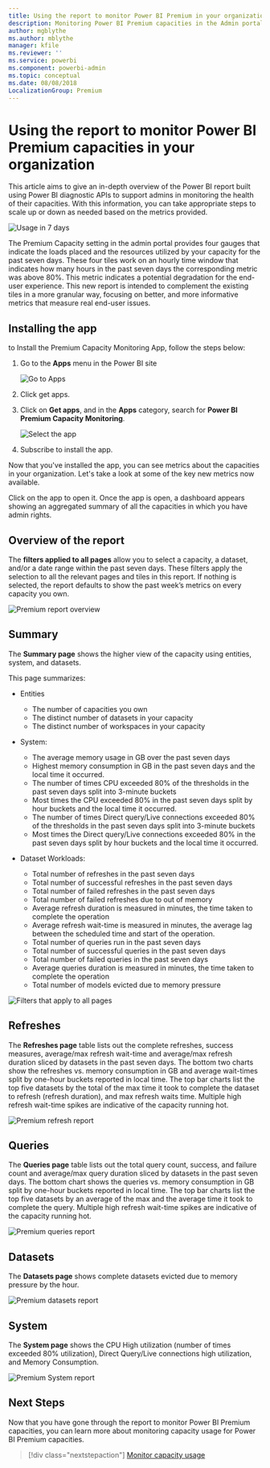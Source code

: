 ```yaml
---
title: Using the report to monitor Power BI Premium in your organization
description: Monitoring Power BI Premium capacities in the Admin portal using the report
author: mgblythe
ms.author: mblythe
manager: kfile
ms.reviewer: ''
ms.service: powerbi
ms.component: powerbi-admin
ms.topic: conceptual
ms.date: 08/08/2018
LocalizationGroup: Premium 
---
```


# Using the report to monitor Power BI Premium capacities in your organization

This article aims to give an in-depth overview of the Power BI report built using Power BI diagnostic APIs to support admins in monitoring the health of their capacities.  With this information, you can take appropriate steps to scale up or down as needed based on the metrics provided.

![Usage in 7 days](media/service-admin-premium-monitor-capacity/usage-in-days.png)

The Premium Capacity setting in the admin portal provides four gauges that indicate the loads placed and the resources utilized by your capacity for the past seven days. These four tiles work on an hourly time window that indicates how many hours in the past seven days the corresponding metric was above 80%. This metric indicates a potential degradation for the end-user experience. This new report is intended to complement the existing tiles in a more granular way, focusing on better, and more informative metrics that measure real end-user issues.

## Installing the app

to Install the Premium Capacity Monitoring App, follow the steps below:

1. Go to the **Apps** menu in the Power BI site

    ![Go to Apps](media/service-admin-premium-monitor-capacity/apps.png)

2. Click get apps.

3. Click on **Get apps**, and in the **Apps** category, search for **Power BI Premium Capacity Monitoring**.

    ![Select the app](media/service-admin-premium-monitor-capacity/report-app.png)

4. Subscribe to install the app.

Now that you've installed the app, you can see metrics about the capacities in your organization. Let's take a look at some of the key new metrics now available.

Click on the app to open it. Once the app is open, a dashboard appears showing an aggregated summary of all the capacities in which you have admin rights.

## Overview of the report

The **filters applied to all pages** allow you to select a capacity, a dataset, and/or a date range within the past seven days. These filters apply the selection to all the relevant pages and tiles in this report. If nothing is selected, the report defaults to show the past week’s metrics on every capacity you own.

![Premium report overview](media/service-admin-premium-monitor-capacity/premium-report-overview.png)

## Summary

The **Summary page** shows the higher view of the capacity using entities, system, and datasets.

This page summarizes:

* Entities
    * The number of capacities you own
    * The distinct number of datasets in your capacity
    * The distinct number of workspaces in your capacity

* System:
    * The average memory usage in GB over the past seven days
    * Highest memory consumption in GB in the past seven days and the local time it occurred.
    * The number of times CPU exceeded 80% of the thresholds in the past seven days split into 3-minute buckets
    * Most times the CPU exceeded 80% in the past seven days split by hour buckets and the local time it occurred.
    * The number of times Direct query/Live connections exceeded 80% of the thresholds in the past seven days split into 3-minute buckets
    * Most times the Direct query/Live connections exceeded 80% in the past seven days split by hour buckets and the local time it occurred.

* Dataset Workloads:
    * Total number of refreshes in the past seven days
    * Total number of successful refreshes in the past seven days
    * Total number of failed refreshes in the past seven days
    * Total number of failed refreshes due to out of memory
    * Average refresh duration is measured in minutes, the time taken to complete the operation
    * Average refresh wait-time is measured in minutes, the average lag between the scheduled time and start of the operation.
    * Total number of queries run in the past seven days
    * Total number of successful queries in the past seven days
    * Total number of failed queries in the past seven days
    * Average queries duration is measured in minutes, the time taken to complete the operation
    * Total number of models evicted due to memory pressure

![Filters that apply to all pages](media/service-admin-premium-monitor-capacity/filters-applied-to-all-pages.png)

## Refreshes

The **Refreshes page** table lists out the complete refreshes, success measures, average/max refresh wait-time and average/max refresh duration sliced by datasets in the past seven days. The bottom two charts show the refreshes vs. memory consumption in GB and average wait-times split by one-hour buckets reported in local time. The top bar charts list the top five datasets by the total of the max time it took to complete the dataset to refresh (refresh duration), and max refresh waits time. Multiple high refresh wait-time spikes are indicative of the capacity running hot.

![Premium refresh report](media/service-admin-premium-monitor-capacity/premium-refresh-report.png)

## Queries

The **Queries page** table lists out the total query count, success, and failure count and average/max query duration sliced by datasets in the past seven days. The bottom chart shows the queries vs. memory consumption in GB split by one-hour buckets reported in local time. The top bar charts list the top five datasets by an average of the max and the average time it took to complete the query. Multiple high refresh wait-time spikes are indicative of the capacity running hot.

![Premium queries report](media/service-admin-premium-monitor-capacity/premium-queries-report.png)

## Datasets

The **Datasets page** shows complete datasets evicted due to memory pressure by the hour.

![Premium datasets report](media/service-admin-premium-monitor-capacity/premium-datasets-report.png)

## System

The **System page** shows the CPU High utilization (number of times exceeded 80% utilization), Direct Query/Live connections high utilization, and Memory Consumption.

![Premium System report](media/service-admin-premium-monitor-capacity/premium-system-report.png)

## Next Steps

Now that you have gone through the report to monitor Power BI Premium capacities, you can learn more about monitoring capacity usage for Power BI Premium capacities.

> [!div class="nextstepaction"]
> [Monitor capacity usage](service-admin-premium-manage.md#monitor-capacity-usage)